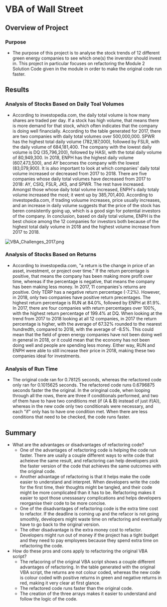 # VBA of Wall Street

## Overview of Project

### Purpose

- The purpose of this project is to analyse the stock trends of 12 different green energy companies to see which one(s) the inverstor should invest in. This project in particular focuses on refactoring the Module 2 Solution Code given in the module in order to make the original code run faster.

## Results

### Analysis of Stocks Based on Daily Toal Volumes

- According to investopedia.com, the daily total volume is how many shares are traded per day. If a stock has high volume, that means there is more demand for that stock, which often indicates that the company is doing well financially. According to the table generated for 2017, there are two companies with daily total volumes over 500,000,000. SPWR has the highest total daily volume (782,187,000), followed by FSLR, with the daily volume of 684,181,400. The company with the lowest daily volume is DQ (35,796,200), followed by HASI, with the total daily volume of 80,949,300. In 2018, ENPH has the highest daily volume (607,473,500), and AY becomes the company with the lowest (83,079,900). It is also important to look at which companies' daily total volume increased or decreased from 2017 to 2018. There are five companies whose daily total volumes have decreased from 2017 to 2018: AY, CSIQ, FSLR, JKS, and SPWR. The rest have increased. Amongst those whose daily total volume increased, ENPH's daily totaly volume increased the most; it went up by 385,701,400. According to investopedia.com, if trading voluume increases, price usually increases, and an increase in daily volume suggests that the price of the stock has beren consistently going up, which is a good sign for potential investors of the company. In conclusion, based on daily total volume, ENPH is the best choice among the 12 companies for investors both because of the highest total daily volume in 2018 and the highest volume increase from 2017 to 2018. 

![VBA_Challenges_2017.png](Resources/VBA_Challenges_2017.png)

### Analysis of Stocks Based on Returns

- According to investopedia.com, "a return is the change in price of an asset, investment, or project over time." If the return percentage is positive, that means the company has been making more profit over time, whereas if the percentage is negative, that means the company has been making less money. In 2017, 11 companies's returns are positive. Only TERP has a negative return percentage (-7.2%). However, in 2018, only two companies have positive return precentages. The highest return percentage is RUN at 84.0%, followed by ENPH at 81.9%. In 2017, there are four companies with return percentages over 100%, with the highest return percentage of 199.4% at DQ. When looking at the trend from 2017 to 2018 looking at all 12 companies, in 2017 the return percentage is higher, with the average of 67.32% rounded to the nearest hundredth, compared to 2018, with the average of -8.5%. This could mean that the field of green energy companies have not been doing well in general in 2018, or it could mean that the economy has not been doing well and people are spending less money. Either way, RUN and ENPH were able to still increase their price in 2018, making these two companies ideal for investments. 

### Analysis of Run Time

- The original code ran for 0.78125 seconds, whereas the refactored code only ran for 0.1015625 seconds. The refactored code runs 0.6796875 seconds faster the the original. In the oringinal code, when looping through all the rows, there are three if conditionals performed, and two of them have to have two conditions met (if (A & B) instead of just if(A)), whereas in the new code only two conditionals were necessary, and each "if" only has to have one condition met. When there are less conditions that need to be checked, the code runs faster. 

## Summary

- What are the advantages or disadvantages of refactoring code?
    - One of the advantages of refactoring code is helping the code run faster. There are usally a couple different ways to write code that acheieve the same result, and refactoring can help developers pick the faster version of the code that achieves the same outcomes with the original code.
    - Another advantage of refactoring is that it helps make the code easier to understand and interpret. When developers write the code for the first time, their thoughts might be tangled, and their code might be more complicated than it has to be. Refactoring makes it easier to spot those unessasary complications and helps developers reorganise their code to be more concise.
    - One of the disadvantages of refactoring code is the extra time cost to refactor. If the deadline is coming up and the refacor is not going smoothly, developers might waste time on refactoring and eventually have to go back to the original version.
    - The other disadvantage is the extra money cost to refactor. Developers might run out of money if the project has a tight budget and they need to pay employees because they spend extra time on refactoring the code. 
- How do these pros and cons apply to refactoring the original VBA script?
    - The refacoring of the original VBA script shows a couple different advantages of refactoring. In the table generated with the original VBA script, the returns are not colour coded, whereas the new code is colour coded with positive returns in green and negative returns in red, making it very clear at first glance. 
    - The refactored code runs faster than the original code. 
    - The creation of the three arrays makes it easier to understand and follow the logic of the code. 

